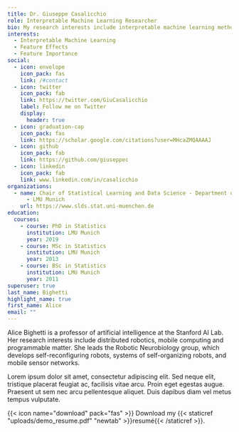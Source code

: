 ```yaml
---
title: Dr. Giuseppe Casalicchio
role: Interpretable Machine Learning Researcher
bio: My research interests include interpretable machine learning methods
interests:
  - Interpretable Machine Learning
  - Feature Effects
  - Feature Importance
social:
  - icon: envelope
    icon_pack: fas
    link: /#contact
  - icon: twitter
    icon_pack: fab
    link: https://twitter.com/GiuCasalicchio
    label: Follow me on Twitter
    display:
      header: true
  - icon: graduation-cap
    icon_pack: fas
    link: https://scholar.google.com/citations?user=MHcaZMQAAAAJ
  - icon: github
    icon_pack: fab
    link: https://github.com/giuseppec
  - icon: linkedin
    icon_pack: fab
    link: www.linkedin.com/in/casalicchio
organizations:
  - name: Chair of Statistical Learning and Data Science - Department of Statistics
      - LMU Munich
    url: https://www.slds.stat.uni-muenchen.de
education:
  courses:
    - course: PhD in Statistics
      institution: LMU Munich
      year: 2019
    - course: MSc in Statistics
      institution: LMU Munich
      year: 2013
    - course: BSc in Statistics
      institution: LMU Munich
      year: 2011
superuser: true
last_name: Bighetti
highlight_name: true
first_name: Alice
email: ""
---
```


Alice Bighetti is a professor of artificial intelligence at the Stanford AI Lab. Her research interests include distributed robotics, mobile computing and programmable matter. She leads the Robotic Neurobiology group, which develops self-reconfiguring robots, systems of self-organizing robots, and mobile sensor networks.

Lorem ipsum dolor sit amet, consectetur adipiscing elit. Sed neque elit, tristique placerat feugiat ac, facilisis vitae arcu. Proin eget egestas augue. Praesent ut sem nec arcu pellentesque aliquet. Duis dapibus diam vel metus tempus vulputate.

{{< icon name="download" pack="fas" >}} Download my {{< staticref "uploads/demo_resume.pdf" "newtab" >}}resumé{{< /staticref >}}.
